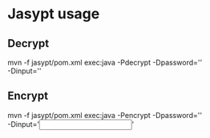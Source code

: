 # Jasypt usage

## Decrypt
mvn -f jasypt/pom.xml exec:java -Pdecrypt -Dpassword='<master key>' \
-Dinput='<hash key>'

## Encrypt
mvn -f jasypt/pom.xml exec:java -Pencrypt -Dpassword='<master key>' \
-Dinput='<input password>'